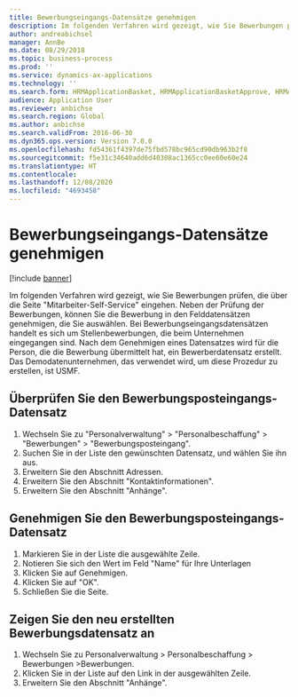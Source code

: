 ```yaml
---
title: Bewerbungseingangs-Datensätze genehmigen
description: Im folgenden Verfahren wird gezeigt, wie Sie Bewerbungen prüfen, die über die Seite "Mitarbeiter-Self-Service" eingehen.
author: andreabichsel
manager: AnnBe
ms.date: 08/29/2018
ms.topic: business-process
ms.prod: ''
ms.service: dynamics-ax-applications
ms.technology: ''
ms.search.form: HRMApplicationBasket, HRMApplicationBasketApprove, HRMApplication
audience: Application User
ms.reviewer: anbichse
ms.search.region: Global
ms.author: anbichse
ms.search.validFrom: 2016-06-30
ms.dyn365.ops.version: Version 7.0.0
ms.openlocfilehash: fd54361f4397de75fbd578bc965cd90db963b2f8
ms.sourcegitcommit: f5e31c34640add6d40308ac1365cc0ee60e60e24
ms.translationtype: HT
ms.contentlocale: 
ms.lasthandoff: 12/08/2020
ms.locfileid: "4693458"
---
```

# <a name="approve-application-inbox-records"></a>Bewerbungseingangs-Datensätze genehmigen

[!include [banner](../../includes/banner.md)]

Im folgenden Verfahren wird gezeigt, wie Sie Bewerbungen prüfen, die über die Seite "Mitarbeiter-Self-Service" eingehen. Neben der Prüfung der Bewerbungen, können Sie die Bewerbung in den Felddatensätzen genehmigen, die Sie auswählen. Bei Bewerbungseingangsdatensätzen handelt es sich um Stellenbewerbungen, die beim Unternehmen eingegangen sind. Nach dem Genehmigen eines Datensatzes wird für die Person, die die Bewerbung übermittelt hat, ein Bewerberdatensatz erstellt. Das Demodatenunternehmen, das verwendet wird, um diese Prozedur zu erstellen, ist USMF.


## <a name="review-application-inbox-record"></a>Überprüfen Sie den Bewerbungsposteingangs-Datensatz
1. Wechseln Sie zu "Personalverwaltung" > "Personalbeschaffung" > "Bewerbungen" > "Bewerbungsposteingang".
2. Suchen Sie in der Liste den gewünschten Datensatz, und wählen Sie ihn aus.
3. Erweitern Sie den Abschnitt Adressen.
4. Erweitern Sie den Abschnitt "Kontaktinformationen".
5. Erweitern Sie den Abschnitt "Anhänge".

## <a name="approve-application-inbox-record"></a>Genehmigen Sie den Bewerbungsposteingangs-Datensatz
1. Markieren Sie in der Liste die ausgewählte Zeile.
2. Notieren Sie sich den Wert im Feld "Name" für Ihre Unterlagen
3. Klicken Sie auf Genehmigen.
4. Klicken Sie auf "OK".
5. Schließen Sie die Seite.

## <a name="view-the-newly-created-application-record"></a>Zeigen Sie den neu erstellten Bewerbungsdatensatz an
1. Wechseln Sie zu Personalverwaltung > Personalbeschaffung > Bewerbungen >Bewerbungen.
2. Klicken Sie in der Liste auf den Link in der ausgewählten Zeile.
3. Erweitern Sie den Abschnitt "Anhänge".

